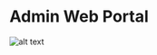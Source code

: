 # Admin Web Portal



![alt text](https://github.com/taydinadnan/BringApp-Delivery-service-app/blob/main/admin_livraison_jouets/ss/adnan%20admin%20web%20panel.jpg?raw=true)
